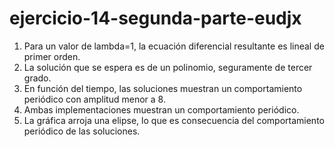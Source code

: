 # ejercicio-14-segunda-parte-eudjx

1. Para un valor de lambda=1, la ecuación diferencial resultante es lineal de primer orden.
2. La solución que se espera es de un polinomio, seguramente de tercer grado.
4. En función del tiempo, las soluciones muestran un comportamiento periódico con amplitud menor a 8. 
5. Ambas implementaciones muestran un comportamiento periódico.
6. La gráfica arroja una elipse, lo que es consecuencia del comportamiento periódico de las soluciones.
